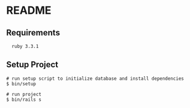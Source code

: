 # README

## Requirements

```shell
  ruby 3.3.1
```

## Setup Project

```shell
# run setup script to initialize database and install dependencies
$ bin/setup

# run project
$ bin/rails s
```
